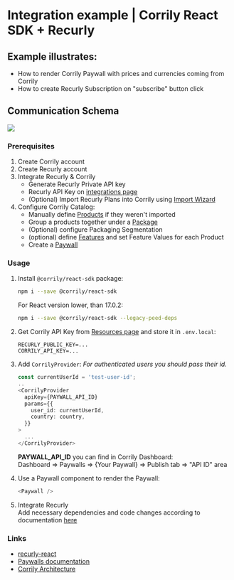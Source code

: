 # Integration example | Corrily React SDK + Recurly

## Example illustrates:
- How to render Corrily Paywall with prices and currencies coming from Corrily
- How to create Recurly Subscription on "subscribe" button click


## Communication Schema
<image src="./docs/images/sequence.png" />


### Prerequisites
1. Create Corrily account
2. Create Recurly account
3. Integrate Recurly & Corrily
    - Generate Recurly Private API key
    - Recurly API Key on [integrations page](https://dashboard.corrily.com/integrations)  
    - (Optional) Import Recurly Plans into Corrily using [Import Wizard](https://dashboard.corrily.com/products)
4. Configure Corrily Catalog:
    - Manually define [Products](https://dashboard.corrily.com/products) if they weren't imported
    - Group a products together under a [Package](https://dashboard.corrily.com/packages)
    - (Optional) configure Packaging Segmentation
    - (optional) define [Features](https://dashboard.corrily.com/features) and set Feature Values for each Product
    - Create a [Paywall](https://dashboard.corrily.com/paywalls)


### Usage
1. Install `@corrily/react-sdk` package:

    ```bash
    npm i --save @corrily/react-sdk
    ```

    For React version lower, than 17.0.2:
    ```bash
    npm i --save @corrily/react-sdk --legacy-peed-deps
    ```

2. Get Corrily API Key from [Resources page](https://dashboard.corrily.com/resources) and store it in `.env.local`:
    ```
    RECURLY_PUBLIC_KEY=... 
    CORRILY_API_KEY=...
    ```

3. Add `CorrilyProvider`:
    _For authenticated users you should pass their id._

    ```typescript
    const currentUserId = 'test-user-id';
    ..
    <CorrilyProvider
      apiKey={PAYWALL_API_ID}
      params={{
        user_id: currentUserId,
        country: country,
      }}
    >
      ...
    </CorrilyProvider>
    ```

    **PAYWALL_API_ID** you can find in Corrily Dashboard:  
    Dashboard => Paywalls => {Your Paywall} => Publish tab => "API ID" area  

3. Use a Paywall component to render the Paywall:

    ```typescript
    <Paywall />
    ```

4. Integrate Recurly  
    Add necessary dependencies and code changes according to documentation [here]([recurly-react](https://github.com/recurly/react-recurly))  


### Links
 - [recurly-react](https://github.com/recurly/react-recurly)
 - [Paywalls documentation](https://docs.corrily.com/paywall-builder/configure)
 - [Corrily Architecture](https://docs.corrily.com/basics/02_corrily-architecture)
